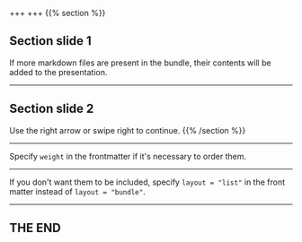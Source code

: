 +++
+++
{{% section %}}
## Section slide 1
If more markdown files are present in the bundle, their contents will be added to the presentation.

---
## Section slide 2
Use the right arrow or swipe right to continue.
{{% /section %}}

---

Specify `weight` in the frontmatter if it's necessary to order them.

---

If you don't want them to be included, specify `layout = "list"` in the front matter instead of `layout = "bundle"`.

---

## THE END
